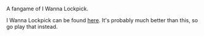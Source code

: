 A fangame of I Wanna Lockpick.

I Wanna Lockpick can be found [here](https://lawatson.itch.io/i-wanna-lockpick). It's probably much better than this, so go play that instead.
